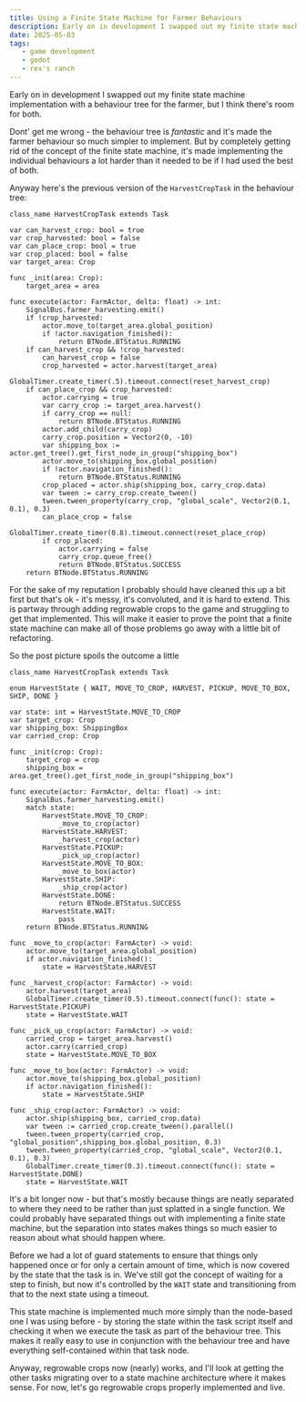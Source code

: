 ```yaml
---
title: Using a Finite State Machine for Farmer Behaviours
description: Early on in development I swapped out my finite state machine implementation with a Behaviour Tree for the farmer, but I think there's room for both.
date: 2025-05-03
tags:
   - game development
   - godot
   - rex's ranch
---
```


Early on in development I swapped out my finite state machine implementation with a behaviour tree for the farmer, but I think there's room for both.

Dont' get me wrong - the behaviour tree is _fantastic_ and it's made the farmer behaviour so much simpler to implement. But by completely getting rid of the concept of the finite state machine, it's made implementing the individual behaviours a lot harder than it needed to be if I had used the best of both.

Anyway here's the previous version of the `HarvestCropTask` in the behaviour tree:

```gdscript
class_name HarvestCropTask extends Task

var can_harvest_crop: bool = true
var crop_harvested: bool = false
var can_place_crop: bool = true
var crop_placed: bool = false
var target_area: Crop

func _init(area: Crop):
	target_area = area

func execute(actor: FarmActor, delta: float) -> int:
	SignalBus.farmer_harvesting.emit()
	if !crop_harvested:
		actor.move_to(target_area.global_position)
		if !actor.navigation_finished():
			return BTNode.BTStatus.RUNNING
	if can_harvest_crop && !crop_harvested:
		can_harvest_crop = false
		crop_harvested = actor.harvest(target_area)
		GlobalTimer.create_timer(.5).timeout.connect(reset_harvest_crop)
	if can_place_crop && crop_harvested:
		actor.carrying = true
		var carry_crop := target_area.harvest()
		if carry_crop == null:
			return BTNode.BTStatus.RUNNING
		actor.add_child(carry_crop)
		carry_crop.position = Vector2(0, -10)
		var shipping_box := actor.get_tree().get_first_node_in_group("shipping_box")
		actor.move_to(shipping_box.global_position)
		if !actor.navigation_finished():
			return BTNode.BTStatus.RUNNING
		crop_placed = actor.ship(shipping_box, carry_crop.data)
		var tween := carry_crop.create_tween()
		tween.tween_property(carry_crop, "global_scale", Vector2(0.1, 0.1), 0.3)
		can_place_crop = false
		GlobalTimer.create_timer(0.8).timeout.connect(reset_place_crop)
		if crop_placed:
			actor.carrying = false
			carry_crop.queue_free()
			return BTNode.BTStatus.SUCCESS
	return BTNode.BTStatus.RUNNING
```

For the sake of my reputation I probably should have cleaned this up a bit first but that's ok - it's messy, it's convoluted, and it is hard to extend. This is partway through adding regrowable crops to the game and struggling to get that implemented. This will make it easier to prove the point that a finite state machine can make all of those problems go away with a little bit of refactoring. 

So the post picture spoils the outcome a little

```gdscript
class_name HarvestCropTask extends Task

enum HarvestState { WAIT, MOVE_TO_CROP, HARVEST, PICKUP, MOVE_TO_BOX, SHIP, DONE }

var state: int = HarvestState.MOVE_TO_CROP
var target_crop: Crop
var shipping_box: ShippingBox
var carried_crop: Crop

func _init(crop: Crop):
	target_crop = crop
	shipping_box = area.get_tree().get_first_node_in_group("shipping_box")

func execute(actor: FarmActor, delta: float) -> int:
	SignalBus.farmer_harvesting.emit()
	match state:
		HarvestState.MOVE_TO_CROP: 
			_move_to_crop(actor)
		HarvestState.HARVEST: 
			_harvest_crop(actor)
		HarvestState.PICKUP: 
			_pick_up_crop(actor)
		HarvestState.MOVE_TO_BOX: 
			_move_to_box(actor)
		HarvestState.SHIP: 
			_ship_crop(actor)
		HarvestState.DONE: 
			return BTNode.BTStatus.SUCCESS
		HarvestState.WAIT: 
			pass
	return BTNode.BTStatus.RUNNING

func _move_to_crop(actor: FarmActor) -> void:
	actor.move_to(target_area.global_position)
	if actor.navigation_finished():
		state = HarvestState.HARVEST

func _harvest_crop(actor: FarmActor) -> void:
	actor.harvest(target_area)
	GlobalTimer.create_timer(0.5).timeout.connect(func(): state = HarvestState.PICKUP)
	state = HarvestState.WAIT

func _pick_up_crop(actor: FarmActor) -> void:
	carried_crop = target_area.harvest()
	actor.carry(carried_crop)
	state = HarvestState.MOVE_TO_BOX

func _move_to_box(actor: FarmActor) -> void:
	actor.move_to(shipping_box.global_position)
	if actor.navigation_finished():
		state = HarvestState.SHIP

func _ship_crop(actor: FarmActor) -> void:
	actor.ship(shipping_box, carried_crop.data)
	var tween := carried_crop.create_tween().parallel()
	tween.tween_property(carried_crop, "global_position",shipping_box.global_position, 0.3)
	tween.tween_property(carried_crop, "global_scale", Vector2(0.1, 0.1), 0.3)
	GlobalTimer.create_timer(0.3).timeout.connect(func(): state = HarvestState.DONE)
	state = HarvestState.WAIT
```

It's a bit longer now - but that's mostly because things are neatly separated to where they need to be rather than just splatted in a single function. We could probably have separated things out with implementing a finite state machine, but the separation into states makes things so much easier to reason about what should happen where.

Before we had a lot of guard statements to ensure that things only happened once or for only a certain amount of time, which is now covered by the state that the task is in. We've still got the concept of waiting for a step to finish, but now it's controlled by the `WAIT` state and transitioning from that to the next state using a timeout.

This state machine is implemented much more simply than the node-based one I was using before - by storing the state within the task script itself and checking it when we execute the task as part of the behaviour tree. This makes it really easy to use in conjunction with the behaviour tree and have everything self-contained within that task node. 

Anyway, regrowable crops now (nearly) works, and I'll look at getting the other tasks migrating over to a state machine architecture where it makes sense. For now, let's go regrowable crops properly implemented and live.

